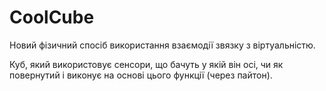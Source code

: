 # CoolCube

Новий фізичний спосіб використання взаємодії звязку з віртуальністю.

Куб, який використовує сенсори, що бачуть у якій він осі, чи як повернутий і виконує на основі цього функції (через пайтон).
